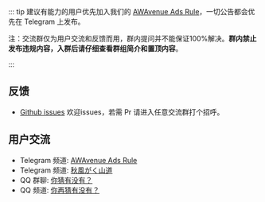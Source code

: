 ::: tip 建议有能力的用户优先加入我们的 [AWAvenue Ads Rule](https://t.me/AWAvenueAdsRule)，一切公告都会优先在 Telegram 上发布。

注：交流群仅为用户交流和反馈而用，群内提问并不能保证100%解决。**群内禁止发布违规内容，入群后请仔细查看群组简介和置顶内容**。 

:::
## 反馈

- [Github issues](https://github.com/TG-Twilight/AWAvenue-Ads-Rule/issues) 欢迎issues，若需 Pr 请进入任意交流群打个招呼。

## 用户交流

- Telegram 频道: [AWAvenue Ads Rule](https://t.me/AWAvenueAdsRule)
- Telegram 频道: [秋風がく山道](https://t.me/AWAvenueAdsChat)
- QQ 群聊: [你猜有没有？](https://youtu.be/dQw4w9WgXcQ)
- QQ 频道: [你再猜有没有？](https://www.ubisoft.com/zh-tw/game/rainbow-six/siege)